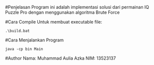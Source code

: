#Penjelasan
Program ini adalah implementasi solusi dari permainan IQ Puzzle Pro dengan menggunakan algoritma Brute Force

#Cara Compile
Untuk membuat executable file:
```shell
.\build.bat
```
#Cara Menjalankan Program
```shell
java -cp bin Main
```

#Author
Nama: Muhammad Aulia Azka
NIM: 13523137